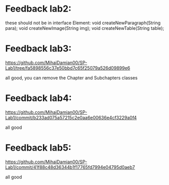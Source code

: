 # Feedback lab2:

these should not be in interface Element:
    void createNewParagraph(String para);
    void createNewImage(String img);
    void createNewTable(String table);
    
# Feedback lab3: 
https://github.com/MihaiDamian00/SP-Lab1/tree/fa5898556c37e50bbd7c65f25079a526d09899e6

all good, you can remove the Chapter and Subchapters classes

# Feedback lab4:
https://github.com/MihaiDamian00/SP-Lab1/commit/b233ad075a57215c2e0aa6e00636e4cf3229a0f4

all good

# Feedback lab5:
https://github.com/MihaiDamian00/SP-Lab1/commit/41f88c48d36344b1f17765fd7994e04795d0aeb7

all good
